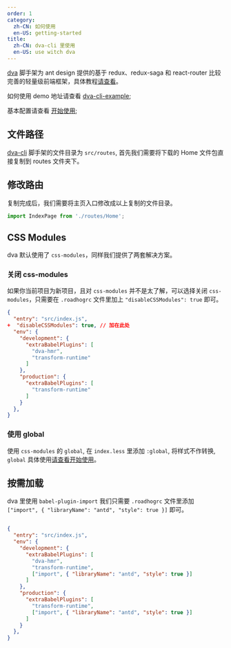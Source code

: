 ```yaml
---
order: 1
category:
  zh-CN: 如何使用
  en-US: getting-started
title: 
  zh-CN: dva-cli 里使用
  en-US: use witch dva
---
```

[dva](https://github.com/dvajs/dva) 脚手架为 ant design 提供的基于 redux、redux-saga 和 react-router 比较完善的轻量级前端框架，具体教程[请查看](https://github.com/sorrycc/blog/issues/18)。

如何使用 demo 地址请查看 [dva-cli-example](https://github.com/ant-motion/ant-motion-dva-cli-example);

基本配置请查看 [开始使用](docs/getting-started);

## 文件路径

[dva-cli](https://github.com/dvajs/dva-cli) 脚手架的文件目录为 `src/routes`, 首先我们需要将下载的 Home 文件包直接复制到 routes 文件夹下。

## 修改路由

复制完成后，我们需要将主页入口修改成以上复制的文件目录。

```jsx
import IndexPage from './routes/Home';
```

## CSS Modules

dva 默认使用了 `css-modules`，同样我们提供了两套解决方案。

### 关闭 css-modules

如果你当前项目为新项目，且对 `css-modules` 并不是太了解，可以选择关闭 `css-modules`，只需要在 `.roadhogrc` 文件里加上 `"disableCSSModules": true` 即可。
```json
{
  "entry": "src/index.js",
+  "disableCSSModules": true, // 加在此处
  "env": {
    "development": {
      "extraBabelPlugins": [
        "dva-hmr",
        "transform-runtime"
      ]
    },
    "production": {
      "extraBabelPlugins": [
        "transform-runtime"
      ]
    }
  },
}
```

### 使用 global

使用 `css-modules` 的 `global`, 在 `index.less` 里添加 `:global`, 将样式不作转换, `global` 具体使用[请查看开始使用](/docs/getting-started#样式)。


## 按需加载

dva 里使用 `babel-plugin-import` 我们只需要 `.roadhogrc` 文件里添加 `["import", { "libraryName": "antd", "style": true }]` 即可。

```json

{
  "entry": "src/index.js",
  "env": {
    "development": {
      "extraBabelPlugins": [
        "dva-hmr",
        "transform-runtime",
        ["import", { "libraryName": "antd", "style": true }]
      ]
    },
    "production": {
      "extraBabelPlugins": [
        "transform-runtime",
        ["import", { "libraryName": "antd", "style": true }]
      ]
    }
  },
}
```